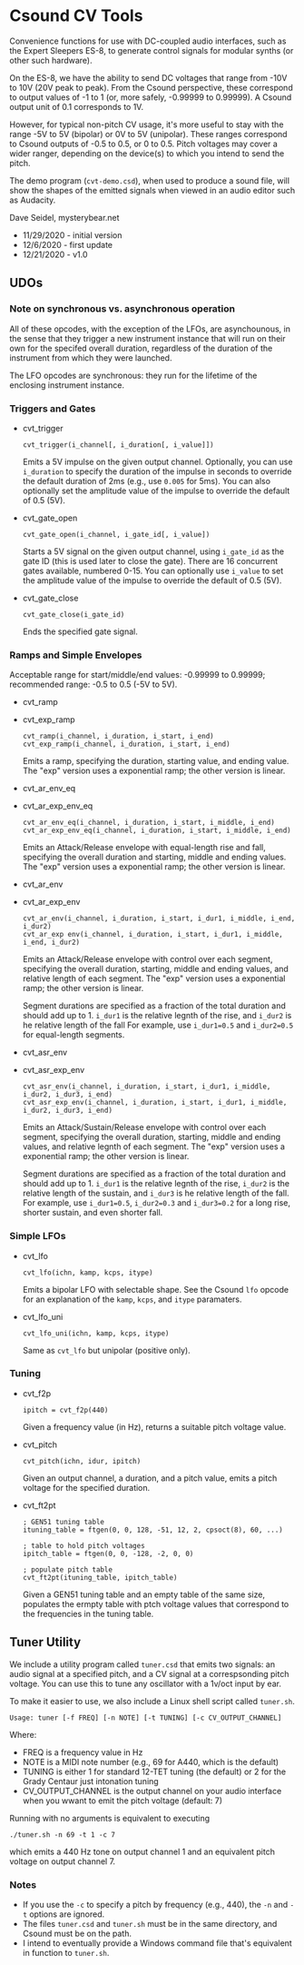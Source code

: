 # Csound CV Tools

Convenience functions for use with DC-coupled audio interfaces, such as the Expert Sleepers ES-8, to generate control signals for modular synths (or other such hardware).

On the ES-8, we have the ability to send DC voltages that range from -10V to 10V (20V peak to peak). From the Csound perspective, these correspond to output values of -1 to 1 (or, more safely, -0.99999 to 0.99999). A Csound output unit of 0.1 corresponds to 1V.

However, for typical non-pitch CV usage, it's more useful to stay with the range -5V to 5V (bipolar) or 0V to 5V (unipolar). These ranges correspond to Csound outputs of -0.5 to 0.5, or 0 to 0.5. Pitch voltages may cover a wider ranger, depending on the device(s) to which you intend to send the pitch.

The demo program (`cvt-demo.csd`), when used to produce a sound file, will show the shapes of the emitted signals when viewed in an audio editor such as Audacity.

Dave Seidel, mysterybear.net
 - 11/29/2020 - initial version
 - 12/6/2020 - first update
 - 12/21/2020 - v1.0

## UDOs

### Note on synchronous vs. asynchronous operation

All of these opcodes, with the exception of the LFOs, are asynchounous, in the sense that they trigger a new instrument instance that will run on their own for the specifed overall duration, regardless of the duration of the instrument from which they were launched.

The LFO opcodes are synchronous: they run for the lifetime of the enclosing instrument instance.

### Triggers and Gates

 * cvt_trigger
    ```
    cvt_trigger(i_channel[, i_duration[, i_value]])
    ```

    Emits a 5V impulse on the given output channel. Optionally, you can use `i_duration` to specify the duration of the impulse in seconds to override the default duration of 2ms (e.g., use `0.005` for 5ms). You can also optionally set the amplitude value of the impulse to override the default of 0.5 (5V).

 * cvt_gate_open

    ```
    cvt_gate_open(i_channel, i_gate_id[, i_value])
    ```

    Starts a 5V signal on the given output channel, using `i_gate_id` as the gate ID (this is used later to close the gate). There are 16 concurrent gates available, numbered 0-15. You can optionally use `i_value` to set the amplitude value of the impulse to override the default of 0.5 (5V).

 * cvt_gate_close

    ```
    cvt_gate_close(i_gate_id)
    ```

    Ends the specified gate signal.

### Ramps and Simple Envelopes

Acceptable range for start/middle/end values: -0.99999 to 0.99999; recommended range: -0.5 to 0.5 (-5V to 5V).

 * cvt_ramp
 * cvt_exp_ramp

    ```
    cvt_ramp(i_channel, i_duration, i_start, i_end)
    cvt_exp_ramp(i_channel, i_duration, i_start, i_end)
    ```

    Emits a ramp, specifying the duration, starting value, and ending value. The "exp" version uses a exponential ramp; the other version is linear.

 * cvt_ar_env_eq
 * cvt_ar_exp_env_eq

    ```
    cvt_ar_env_eq(i_channel, i_duration, i_start, i_middle, i_end)
    cvt_ar_exp_env_eq(i_channel, i_duration, i_start, i_middle, i_end)
    ```

    Emits an Attack/Release envelope with equal-length rise and fall, specifying the overall duration and starting, middle and ending values. The "exp" version uses a exponential ramp; the other version is linear.

 * cvt_ar_env
 * cvt_ar_exp_env

    ```
    cvt_ar_env(i_channel, i_duration, i_start, i_dur1, i_middle, i_end, i_dur2)
    cvt_ar_exp env(i_channel, i_duration, i_start, i_dur1, i_middle, i_end, i_dur2)
    ```

    Emits an Attack/Release envelope with control over each segment, specifying the overall duration, starting, middle and ending values, and relative length of each segment. The "exp" version uses a exponential ramp; the other version is linear.
    
    Segment durations are specified as a fraction of the total duration and should add up to 1. `i_dur1` is the relative legnth of the rise, and `i_dur2` is he relative length of the fall For example, use `i_dur1=0.5` and `i_dur2=0.5` for equal-length segments.

 * cvt_asr_env
 * cvt_asr_exp_env

    ```
    cvt_asr_env(i_channel, i_duration, i_start, i_dur1, i_middle, i_dur2, i_dur3, i_end)
    cvt_asr_exp_env(i_channel, i_duration, i_start, i_dur1, i_middle, i_dur2, i_dur3, i_end)
    ```

    Emits an Attack/Sustain/Release envelope with control over each segment, specifying the overall duration, starting, middle and ending values, and relative legnth of each segment. The "exp" version uses a exponential ramp; the other version is linear.
    
    Segment durations are specified as a fraction of the total duration and should add up to 1. `i_dur1` is the relative legnth of the rise, `i_dur2` is the relative length of the sustain, and `i_dur3` is he relative length of the fall. For example, use `i_dur1=0.5`, `i_dur2=0.3` and `i_dur3=0.2` for a long rise, shorter sustain, and even shorter fall.

### Simple LFOs

 * cvt_lfo

   ```
   cvt_lfo(ichn, kamp, kcps, itype)
   ```

   Emits a bipolar LFO with selectable shape. See the Csound `lfo` opcode for an explanation of the `kamp`, `kcps`, and `itype` paramaters.

 * cvt_lfo_uni

   ```
   cvt_lfo_uni(ichn, kamp, kcps, itype)
   ```

   Same as `cvt_lfo` but unipolar (positive only).

### Tuning

 * cvt_f2p
   ```
   ipitch = cvt_f2p(440)
   ```

   Given a frequency value (in Hz), returns a suitable pitch voltage value.

 * cvt_pitch
   ```
   cvt_pitch(ichn, idur, ipitch)
   ```

   Given an output channel, a duration, and a pitch value, emits a pitch voltage for the specified duration.

 * cvt_ft2pt
   ```
   ; GEN51 tuning table
   ituning_table = ftgen(0, 0, 128, -51, 12, 2, cpsoct(8), 60, ...)

   ; table to hold pitch voltages
   ipitch_table = ftgen(0, 0, -128, -2, 0, 0)
   
   ; populate pitch table
   cvt_ft2pt(ituning_table, ipitch_table)
   ```

   Given a GEN51 tuning table and an empty table of the same size, populates the ermpty table with ptch voltage values that correspond to the frequencies in the tuning table.

## Tuner Utility

We include a utility program called `tuner.csd` that emits two signals: an audio signal at a specified pitch, and a CV signal at a correspsonding pitch voltage. You can use this to tune any oscillator with a 1v/oct input by ear.

To make it easier to use, we also include a Linux shell script called `tuner.sh`.


```
Usage: tuner [-f FREQ] [-n NOTE] [-t TUNING] [-c CV_OUTPUT_CHANNEL]
```
Where:
 * FREQ is a frequency value in Hz
 * NOTE is a MIDI note number (e.g., 69 for A440, which is the default)
 * TUNING is either 1 for standard 12-TET tuning (the default) or 2 for the Grady Centaur just intonation tuning
 * CV_OUTPUT_CHANNEL is the output channel on your audio interface when you wwant to emit the pitch voltage (default: 7)

Running with no arguments is equivalent to executing
```
./tuner.sh -n 69 -t 1 -c 7
```
which emits a 440 Hz tone on output channel 1 and an equivalent pitch voltage on output channel 7.

### Notes
 * If you use the `-c` to specify a pitch by frequency (e.g., 440), the `-n` and `-t` options are ignored.
 * The files `tuner.csd` and `tuner.sh` must be in the same directory, and Csound must be on the path.
 * I intend to eventually provide a Windows command file that's equivalent in function to `tuner.sh`.